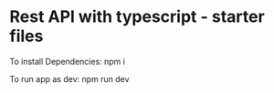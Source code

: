# Rest API with typescript - starter files

To install Dependencies:
npm i

To run app as dev:
npm run dev
